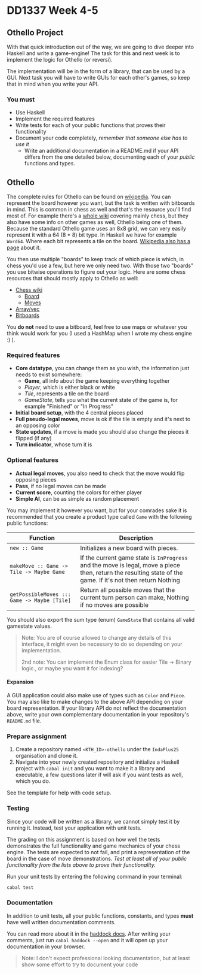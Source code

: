 # DD1337 Week 4-5

## Othello Project

With that quick introduction out of the way, we are going to dive deeper into Haskell and write a game-engine! The task for this and next week is to implement the logic for Othello (or reversi).

The implementation will be in the form of a library, that can be used by a GUI. Next task you will have to write GUIs for each other's games, so keep that in mind when you write your API.

### You must

* Use Haskell
* Implement the required features
* Write tests for each of your public functions that proves their functionality
* Document your code completely, *remember that someone else has to use it*
  * Write an additional documentation in a README.md if your API differs from the one detailed below, documenting each of your *public* functions and types.

## Othello

The complete rules for Othello can be found on [wikipedia](https://en.wikipedia.org/wiki/Reversi#Rules). You can represent the board however you want, but the task is written with bitboards in mind. This is common in chess as well and that's the resource you'll find most of. For example there's a [whole wiki](https://www.chessprogramming.org/Othello#Bitboards) covering mainly chess, but they also have some info on other games as well, Othello being one of them. Because the standard Othello game uses an 8x8 grid, we can very easily represent it with a 64 (8 * 8) bit type. In Haskell we have for example `Word64`. Where each bit represents a tile on the board. [Wikipedia also has a page](https://en.wikipedia.org/wiki/Bitboard) about it.

You then use multiple "boards" to keep track of which piece is which, in chess you'd use a few, but here we only need two. With those two "boards" you use bitwise operations to figure out your logic.
Here are some chess resources that should mostly apply to Othello as well:

* [Chess wiki](https://www.chessprogramming.org/Getting_Started)
  * [Board](https://www.chessprogramming.org/Board_Representation)
  * [Moves](https://www.chessprogramming.org/Move_Generation)
* [Array/vec](https://medium.com/@bellerb/building-a-chess-engine-part1-9758da877be7)
* [Bitboards](https://www.chessprogramming.org/Bitboards)

You **do not** need to use a bitboard, feel free to use maps or whatever you think would work for you (I used a HashMap when I wrote my chess engine :) ).

### Required features

* **Core datatype**, you can change them as you wish, the information just needs to exist somewhere:
  * **Game**, all info about the game keeping everything together
  * *Player*, which is either black or white
  * *Tile*, represents a tile on the board
  * *GameState*, tells you what the current state of the game is, for example "Finished" or "In Progress"
* **Initial board setup**, with the 4 central pieces placed
* **Full pseudo-legal moves**, move is ok if the tile is empty and it's next to an opposing color
* **State updates**, if a move is made you should also change the pieces it flipped (if any)
* **Turn indicator**, whose turn it is

### Optional features

* **Actual legal moves**, you also need to check that the move would flip opposing pieces
* **Pass**, if no legal moves can be made
* **Current score**, counting the colors for either player
* **Simple AI**, can be as simple as random placement

You may implement it however you want, but for your comrades sake it is recommended that you create a product type called `Game` with the following public functions:

| **Function**                                | **Description**                                                                                                                                             |
| ------------------------------------------- | ----------------------------------------------------------------------------------------------------------------------------------------------------------- |
| `new :: Game`                               | Initializes a new board with pieces.                                                                                                                        |
| `makeMove :: Game -> Tile -> Maybe Game`    | If the current game state is `InProgress` and the move is legal, move a piece then, return the resulting state of the game. If it's not then return Nothing |
| `getPossibleMoves ::: Game -> Maybe [Tile]` | Return all possible moves that the current turn person can make, Nothing if no moves are possible                                                           |

You should also export the sum type (enum) `GameState` that contains all valid gamestate values.

> Note: You are of course allowed to change any details of this interface, it might even be necessary to do so depending on your implementation.
>
> 2nd note: You can implement the Enum class for easier Tile -> Binary logic., or maybe you want it for indexing?

#### Expansion

A GUI application could also make use of types such as `Color` and `Piece`. You may also like to make changes to the above API depending on your board representation. If your library API do not reflect the documentation above, write your own complementary documentation in your repository's `README.md` file.

### Prepare assignment

1) Create a repository named `<KTH_ID>-othello` under the `IndaPlus25` organisation and clone it.
2) Navigate into your newly created repository and initialize a Haskell project with `cabal init` and you want to make it a library and executable, a few questions later if will ask if you want tests as well, which you do.

See the template for help with code setup.

### Testing

Since your code will be written as a library, we cannot simply test it by running it. Instead, test your application with unit tests.

The grading on this assignment is based on how well the tests demonstrates the full functionality and game mechanics of your chess engine. The tests are expected to not fail, and print a representation of the board in the case of move demonstrations. *Test at least all of your public functionality from the lists above to prove their functionality.*

Run your unit tests by entering the following command in your terminal:

```bash
cabal test
```

### Documentation

In addition to unit tests, all your public functions, constants, and types **must** have well written documentation comments.  

You can read more about it in the [haddock docs](https://haskell-haddock.readthedocs.io/latest/markup.html). After writing your comments, just run `cabal haddock --open` and it will open up your documentation in your browser.

> Note: I don't expect professional looking documentation, but at least show some effort to try to document your code
